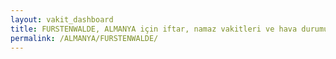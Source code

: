 ```yaml
---
layout: vakit_dashboard
title: FURSTENWALDE, ALMANYA için iftar, namaz vakitleri ve hava durumu - ilçe/eyalet seç
permalink: /ALMANYA/FURSTENWALDE/
---
```


<script type="text/javascript">
  var GLOBAL_COUNTRY = 'ALMANYA';
  var GLOBAL_CITY = 'FURSTENWALDE';
  var GLOBAL_STATE = '';
  var lat = 72;
  var lon = 21;
</script>
